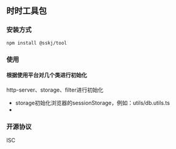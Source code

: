 ## 时时工具包
### 安装方式 ##
````shell
npm install @sskj/tool
````

### 使用 ###
#### 根据使用平台对几个类进行初始化
http-server、storage、filter进行初始化
- storage初始化浏览器的sessionStorage，例如：utils/db.utils.ts
-

### 开源协议 ###
ISC